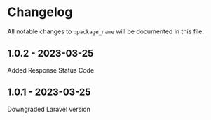 # Changelog

All notable changes to `:package_name` will be documented in this file.

## 1.0.2 - 2023-03-25

Added Response Status Code

## 1.0.1 - 2023-03-25

Downgraded Laravel version
